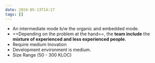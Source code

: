 ```yaml
---
date: 2024-05-13T14:17
tags: []
---
```

- An intermediate mode b/w the organic and embedded mode.
- ==Depending on the problem at the hand==, the **team include** the **mixture of experienced and less experienced people**.
- Require medium Inovation
- Development environment is medium.
- Size Range (50 - 300 KLOC)